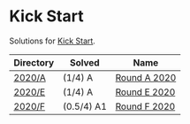 <!-- SPDX-License-Identifier: X11 -->
# Kick Start

Solutions for [Kick Start](https://codingcompetitions.withgoogle.com/kickstart).

| Directory          | Solved     | Name
| ---                | ---        | ---
| [2020/A](./2020/A) | (1/4) A    | [Round A 2020](https://codingcompetitions.withgoogle.com/kickstart/round/000000000019ffc7)
| [2020/E](./2020/E) | (1/4) A    | [Round E 2020](https://codingcompetitions.withgoogle.com/kickstart/round/000000000019ff47)
| [2020/F](./2020/F) | (0.5/4) A1 | [Round F 2020](https://codingcompetitions.withgoogle.com/kickstart/round/000000000019ff48)

